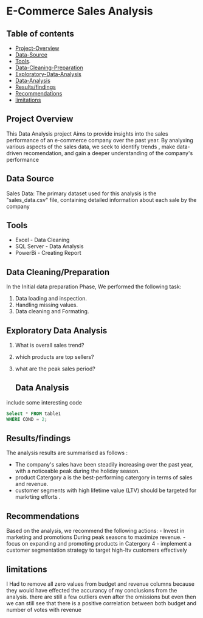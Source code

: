 # E-Commerce Sales Analysis

## Table of contents 

- [Project-Overview](#Project-Overview)
- [Data-Source](#Data-Source)
- [Tools](#Tools).
- [Data-Cleaning-Preparation](#Data-Cleaning-Preparation)
- [Exploratory-Data-Analysis](#Exploratory-Data-Analysis)
-  [ Data-Analysis](#Data-Analysis)
- [Results/findings ](#Results/findings)
- [Recommendations](#Recommendations)
-  [limitations](#limitations)

## Project Overview 
This Data Analysis project Aims to provide insights into the sales performance of an e-commerce company over the past year. By analyxing various aspects of the sales data, we seek to identify trends , make data-driven  recomendation, and gain a deeper understanding of the company's performance 

## Data Source
Sales Data: The primary dataset used for this analysis is the "sales_data.csv" file, containing detailed information about each sale by the company 

## Tools 
  - Excel - Data Cleaning 
  - SQL Server - Data Analysis
  - PowerBi - Creating Report
    
## Data Cleaning/Preparation 

In the Initial data preparation Phase, We performed the following task: 
1. Data loading and inspection.
2. Handling missing values.
3. Data cleaning and Formating.

## Exploratory Data Analysis 

1. What is overall sales trend?
2. which products are top sellers?
3. what are the peak sales period?

   ## Data Analysis 

include some  interesting code

``` sql
Select * FROM table1
WHERE COND = 2;
```
## Results/findings 

The analysis results are summarised as follows :
- The company's sales have been steadily increasing over the past year, with a noticeable peak during the holiday season.
- product Catergory a is the  best-performing catergory in terms of sales and revenue.
- customer segments with high lifetime  value (LTV) should be targeted for markrting efforts .

## Recommendations 
  Based on the analysis, we recommend the following actions:
    - Invest in marketing and promotions During peak seasons to maximize revenue.
    - focus on expanding and promoting products in Catergory 4 
    - implement a customer segmentation strategy to target high-ltv customers effectively 

 ## limitations
I Had to remove all zero values from budget and revenue columns because they would have effected the accurancy of my conclusions from the analysis. there are still a few outliers even after the omissions but even then we can still see that there is a positive correlation between both budget and number of votes with revenue 

